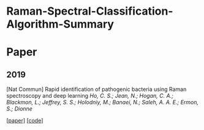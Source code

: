 # Raman-Spectral-Classification-Algorithm-Summary

# Paper
## 2019

[Nat Commun] Rapid identification of pathogenic bacteria using Raman spectroscopy and deep learning
_Ho, C. S.; Jean, N.; Hogan, C. A.; Blackmon, L.; Jeffrey, S. S.; Holodniy, M.; Banaei, N.; Saleh, A. A. E.; Ermon, S.; Dionne_

[[paper]](https://www.nature.com/articles/s41467-019-12898-9)    [[code]](https://github.com/csho33/bacteria-ID)

    

